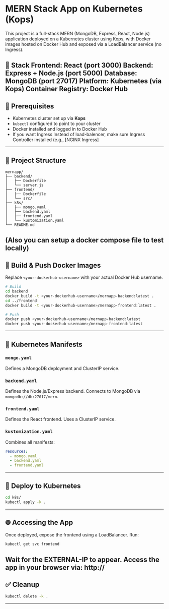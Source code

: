 # MERN Stack App on Kubernetes (Kops)

This project is a full-stack MERN (MongoDB, Express, React, Node.js) application deployed on a Kubernetes cluster using Kops, with Docker images hosted on Docker Hub and exposed via a LoadBalancer service (no Ingress).

🧱 Stack
Frontend: React (port 3000)
Backend: Express + Node.js (port 5000)
Database: MongoDB (port 27017)
Platform: Kubernetes (via Kops)
Container Registry: Docker Hub
---

## 🔧 Prerequisites

* Kubernetes cluster set up via **Kops**
* `kubectl` configured to point to your cluster
* Docker installed and logged in to Docker Hub
* If you want Ingress Instead of load-balencer, make sure Ingress Controller installed (e.g., [NGINX Ingress]

---

## 📁 Project Structure

```
mernapp/
├── backend/
│   ├── Dockerfile
│   └── server.js
├── frontend/
│   ├── Dockerfile
│   └── src/
├── k8s/
│   ├── mongo.yaml
│   ├── backend.yaml
│   ├── frontend.yaml
│   └── kustomization.yaml
└── README.md
```
(Also you can setup a docker compose file to test locally)
---

## 🐳 Build & Push Docker Images

Replace `<your-dockerhub-username>` with your actual Docker Hub username.

```bash
# Build
cd backend
docker build -t <your-dockerhub-username>/mernapp-backend:latest .
cd ../frontend
docker build -t <your-dockerhub-username>/mernapp-frontend:latest .

# Push
docker push <your-dockerhub-username>/mernapp-backend:latest
docker push <your-dockerhub-username>/mernapp-frontend:latest
```

---

## 🧾 Kubernetes Manifests

### `mongo.yaml`

Defines a MongoDB deployment and ClusterIP service.

### `backend.yaml`

Defines the Node.js/Express backend. Connects to MongoDB via `mongodb://db:27017/mern`.

### `frontend.yaml`

Defines the React frontend. Uses a ClusterIP service.

### `kustomization.yaml`

Combines all manifests:

```yaml
resources:
  - mongo.yaml
  - backend.yaml
  - frontend.yaml
```

---

## 🚀 Deploy to Kubernetes

```bash
cd k8s/
kubectl apply -k .
```

---

## 🌐 Accessing the App

Once deployed, expose the frontend using a LoadBalancer. Run:

```bash
kubectl get svc frontend
```
Wait for the EXTERNAL-IP to appear. Access the app in your browser via: http://<EXTERNAL-IP>
---

## ✅ Cleanup

```bash
kubectl delete -k .
```

---
